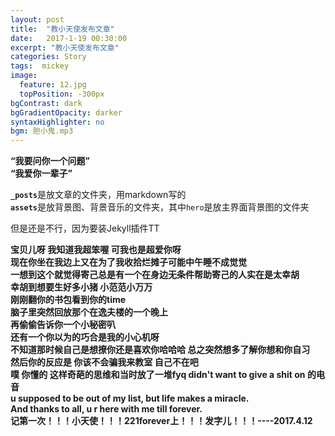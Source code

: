 ```yaml
---
layout: post
title:  "教小天使发布文章"
date:   2017-1-19 00:30:00
excerpt: "教小天使发布文章"
categories: Story
tags:  mickey
image:
  feature: 12.jpg
  topPosition: -300px
bgContrast: dark
bgGradientOpacity: darker
syntaxHighlighter: no
bgm: 胆小鬼.mp3
---
```


<b>“我要问你一个问题”<br>
“我爱你一辈子”</b>

<b>`_posts`</b>是放文章的文件夹，用markdown写的<br>
<b>`assets`</b>是放背景图、背景音乐的文件夹，其中`hero`是放主界面背景图的文件夹<br>

但是还是不行，因为要装Jekyll插件TT

<b>宝贝儿呀 我知道我超笨喔 可我也是超爱你呀<br>
<b>现在你坐在我边上又在为了我收拾烂摊子可能中午睡不成觉觉<br>
<b>一想到这个就觉得寄己总是有一个在身边无条件帮助寄己的人实在是太幸胡 <br>
<b>幸胡到想要生好多小猪 小范范小万万<br>
<b>刚刚翻你的书包看到你的time<br>
<b>脑子里突然回放那个在逸夫楼的一个晚上<br>
<b>再偷偷告诉你一个小秘密叭<br>
<b>还有一个你以为的巧合是我的小心机呀<br>
<b>不知道那时候自己是想撩你还是喜欢你哈哈哈 总之突然想多了解你想和你自习<br>
<b>然后你的反应是 你该不会骗我来教室 自己不在吧<br>
<b>噗 你懂的 这样奇葩的思维和当时放了一堆fyq didn't want to give a shit on 的电音<br>
<b>u supposed to be out of my list, but life makes a miracle.<br>
<b>And thanks to all, u r here with me till forever.<br>
<b>记第一次！！！小天使！！！221forever上！！！发字儿！！！----2017.4.12<br>
